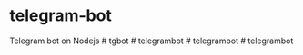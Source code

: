 # telegram-bot
Telegram bot on Nodejs
#   t g b o t  
 #   t e l e g r a m b o t  
 #   t e l e g r a m b o t  
 #   t e l e g r a m b o t  
 